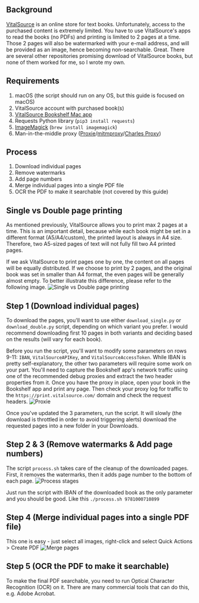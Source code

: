 ## Background
[VitalSource](https://www.vitalsource.com) is an online store for text books. Unfortunately, access to the purchased content is extremely limited. You have to use VitalSource's apps to read the books (no PDFs) and printing is limited to 2 pages at a time. Those 2 pages will also be watermarked with your e-mail address, and will be provided as an image, hence becoming non-searchable. Great. There are several other repositories promising download of VitalSource books, but none of them worked for me, so I wrote my own.

## Requirements
1. macOS (the script should run on any OS, but this guide is focused on macOS)
2. VitalSource account with purchased book(s)
3. [VitalSource Bookshelf Mac app](https://support.vitalsource.com/hc/en-us/articles/360014107913-Mac)
4. Requests Python library (`pip3 install requests`)
5. [ImageMagick](https://imagemagick.org/index.php) (`brew install imagemagick`)
6. Man-in-the-middle proxy ([Proxie](https://proxie.app)/[mitmproxy](https://mitmproxy.org)/[Charles Proxy](https://www.charlesproxy.com))

## Process
1. Download individual pages
2. Remove watermarks
3. Add page numbers
4. Merge individual pages into a single PDF file
5. OCR the PDF to make it searchable (not covered by this guide)

## Single vs Double page printing
As mentioned previously, VitalSource allows you to print max 2 pages at a time. This is an important detail, because while each book might be set in a different format (A5/A4/custom), the printed layout is always in A4 size. Therefore, two A5-sized pages of text will not fully fill two A4 printed pages.

If we ask VitalSource to print pages one by one, the content on all pages will be equally distributed. If we choose to print by 2 pages, and the original book was set in smaller than A4 format, the even pages will be generally almost empty. To better illustrate this difference, please refer to the following image.
![Single vs Double page printing](https://github.com/jankais3r/VitalSource-Grabber/blob/master/images/single_vs_double.png)

## Step 1 (Download individual pages)
To download the pages, you'll want to use either `download_single.py` or `download_double.py` script, depending on which variant you prefer. I would recommend downloading first 10 pages in both variants and deciding based on the results (will vary for each book).

Before you run the script, you'll want to modify some parameters on rows 9-11: `IBAN`, `VitalSourceAPIKey`, and `VitalSourceAccessToken`.
While IBAN is pretty self-explanatory, the other two parameters will require some work on your part. You'll need to capture the Bookshelf app's network traffic using one of the recommended debug proxies and extract the two header properties from it. Once you have the proxy in place, open your book in the Bookshelf app and print any page. Then check your proxy log for traffic to the `https://print.vitalsource.com/` domain and check the request headers.
![Proxie](https://github.com/jankais3r/VitalSource-Grabber/blob/master/images/proxie.png)

Once you've updated the 3 parameters, run the script. It will slowly (the download is throttled in order to avoid triggering alerts) download the requested pages into a new folder in your Downloads.

## Step 2 & 3 (Remove watermarks & Add page numbers)
The script `process.sh` takes care of the cleanup of the downloaded pages. First, it removes the watermarks, then it adds page number to the bottom of each page.
![Process stages](https://github.com/jankais3r/VitalSource-Grabber/blob/master/images/process_stages.png)

Just run the script with IBAN of the downloaded book as the only parameter and you should be good.
Like this `./process.sh 9781000710899`

## Step 4 (Merge individual pages into a single PDF file)
This one is easy - just select all images, right-click and select Quick Actions > Create PDF
![Merge pages](https://github.com/jankais3r/VitalSource-Grabber/blob/master/images/merge.png)

## Step 5 (OCR the PDF to make it searchable)
To make the final PDF searchable, you need to run Optical Character Recognition (OCR) on it. There are many commercial tools that can do this, e.g. Adobe Acrobat.
